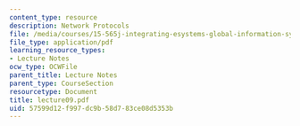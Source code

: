 ```yaml
---
content_type: resource
description: Network Protocols
file: /media/courses/15-565j-integrating-esystems-global-information-systems-spring-2002/57599d12f997dc9b58d783ce08d5353b_lecture09.pdf
file_type: application/pdf
learning_resource_types:
- Lecture Notes
ocw_type: OCWFile
parent_title: Lecture Notes
parent_type: CourseSection
resourcetype: Document
title: lecture09.pdf
uid: 57599d12-f997-dc9b-58d7-83ce08d5353b
---
```

